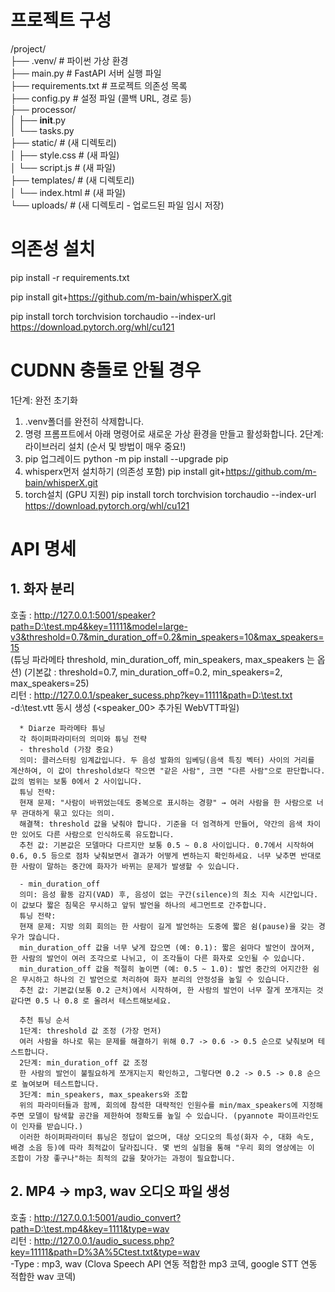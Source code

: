 # 프로젝트 구성
/project/  
├── .venv/                     # 파이썬 가상 환경  
├── main.py                    # FastAPI 서버 실행 파일  
├── requirements.txt           # 프로젝트 의존성 목록  
├── config.py                  # 설정 파일 (콜백 URL, 경로 등)  
├── processor/  
│   ├── __init__.py  
│   └── tasks.py  
├── static/                    # (새 디렉토리)  
│   ├── style.css              # (새 파일)  
│   └── script.js              # (새 파일)  
├── templates/                 # (새 디렉토리)  
│   └── index.html             # (새 파일)  
└── uploads/                   # (새 디렉토리 - 업로드된 파일 임시 저장)  

# 의존성 설치
pip install -r requirements.txt

pip install git+https://github.com/m-bain/whisperX.git

pip install torch torchvision torchaudio --index-url https://download.pytorch.org/whl/cu121

# CUDNN 충돌로 안될 경우
1단계: 완전 초기화
1. .venv폴더를 완전히 삭제합니다.
2. 명령 프롬프트에서 아래 명령어로 새로운 가상 환경을 만들고 활성화합니다.
2단계: 라이브러리 설치 (순서 및 방법이 매우 중요!)
1. pip 업그레이드
   python -m pip install --upgrade pip
2. whisperx먼저 설치하기 (의존성 포함)
   pip install git+https://github.com/m-bain/whisperX.git 
3. torch설치 (GPU 지원)
   pip install torch torchvision torchaudio --index-url https://download.pytorch.org/whl/cu121


# API 명세 

## 1. 화자 분리  
호출 : http://127.0.0.1:5001/speaker?path=D:\test.mp4&key=11111&model=large-v3&threshold=0.7&min_duration_off=0.2&min_speakers=10&max_speakers=15  
(튜닝 파라메타 threshold, min_duration_off, min_speakers, max_speakers 는 옵션) (기본값 : threshold=0.7, min_duration_off=0.2, min_speakers=2, max_speakers=25)  
리턴 : http://127.0.0.1/speaker_sucess.php?key=11111&path=D:\test.txt  
      -d:\test.vtt 동시 생성 (<speaker_00> 추가된 WebVTT파일)

      * Diarze 파라메타 튜닝
      각 하이퍼파라미터의 의미와 튜닝 전략
      - threshold (가장 중요)
      의미: 클러스터링 임계값입니다. 두 음성 발화의 임베딩(음색 특징 벡터) 사이의 거리를 계산하여, 이 값이 threshold보다 작으면 "같은 사람", 크면 "다른 사람"으로 판단합니다. 값의 범위는 보통 0에서 2 사이입니다.
      튜닝 전략:
      현재 문제: "사람이 바뀌었는데도 중복으로 표시하는 경향" → 여러 사람을 한 사람으로 너무 관대하게 묶고 있다는 의미.
      해결책: threshold 값을 낮춰야 합니다. 기준을 더 엄격하게 만들어, 약간의 음색 차이만 있어도 다른 사람으로 인식하도록 유도합니다.
      추천 값: 기본값은 모델마다 다르지만 보통 0.5 ~ 0.8 사이입니다. 0.7에서 시작하여 0.6, 0.5 등으로 점차 낮춰보면서 결과가 어떻게 변하는지 확인하세요. 너무 낮추면 반대로 한 사람이 말하는 중간에 화자가 바뀌는 문제가 발생할 수 있습니다.
      
      - min_duration_off
      의미: 음성 활동 감지(VAD) 후, 음성이 없는 구간(silence)의 최소 지속 시간입니다. 이 값보다 짧은 침묵은 무시하고 앞뒤 발언을 하나의 세그먼트로 간주합니다.
      튜닝 전략:
      현재 문제: 지방 의회 회의는 한 사람이 길게 발언하는 도중에 짧은 쉼(pause)을 갖는 경우가 많습니다.
      min_duration_off 값을 너무 낮게 잡으면 (예: 0.1): 짧은 쉼마다 발언이 끊어져, 한 사람의 발언이 여러 조각으로 나뉘고, 이 조각들이 다른 화자로 오인될 수 있습니다.
      min_duration_off 값을 적절히 높이면 (예: 0.5 ~ 1.0): 발언 중간의 어지간한 쉼은 무시하고 하나의 긴 발언으로 처리하여 화자 분리의 안정성을 높일 수 있습니다.
      추천 값: 기본값(보통 0.2 근처)에서 시작하여, 한 사람의 발언이 너무 잘게 쪼개지는 것 같다면 0.5 나 0.8 로 올려서 테스트해보세요.
      
      추천 튜닝 순서
      1단계: threshold 값 조정 (가장 먼저)
      여러 사람을 하나로 묶는 문제를 해결하기 위해 0.7 -> 0.6 -> 0.5 순으로 낮춰보며 테스트합니다.
      2단계: min_duration_off 값 조정
      한 사람의 발언이 불필요하게 쪼개지는지 확인하고, 그렇다면 0.2 -> 0.5 -> 0.8 순으로 높여보며 테스트합니다.
      3단계: min_speakers, max_speakers와 조합
      위의 파라미터들과 함께, 회의에 참석한 대략적인 인원수를 min/max_speakers에 지정해주면 모델이 탐색할 공간을 제한하여 정확도를 높일 수 있습니다. (pyannote 파이프라인도 이 인자를 받습니다.)
      이러한 하이퍼파라미터 튜닝은 정답이 없으며, 대상 오디오의 특성(화자 수, 대화 속도, 배경 소음 등)에 따라 최적값이 달라집니다. 몇 번의 실험을 통해 "우리 회의 영상에는 이 조합이 가장 좋구나"하는 최적의 값을 찾아가는 과정이 필요합니다.

## 2. MP4 -> mp3, wav 오디오 파일 생성  
호출 : http://127.0.0.1:5001/audio_convert?path=D:\test.mp4&key=1111&type=wav  
리턴 : http://127.0.0.1/audio_sucess.php?key=11111&path=D%3A%5Ctest.txt&type=wav  
      -Type : mp3, wav  (Clova Speech API 연동 적합한 mp3 코덱, google STT 연동 적합한 wav 코덱)

       